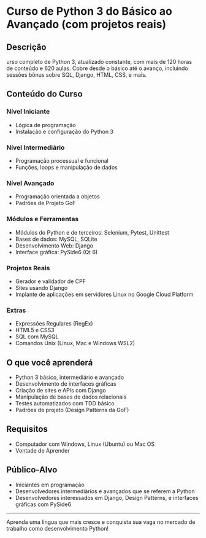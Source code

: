 # Curso de Python 3 do Básico ao Avançado (com projetos reais)

## Descrição
urso completo de Python 3, atualizado constante, com mais de 120 horas de conteúdo e 620 aulas. Cobre desde o básico até o avanço, incluindo sessões bônus sobre SQL, Django, HTML, CSS, e mais.

## Conteúdo do Curso

### Nível Iniciante
- Lógica de programação
- Instalação e configuração do Python 3

### Nível Intermediário
- Programação processual e funcional
- Funções, loops e manipulação de dados

### Nível Avançado
- Programação orientada a objetos
- Padrões de Projeto GoF

### Módulos e Ferramentas
- Módulos do Python e de terceiros: Selenium, Pytest, Unittest
- Bases de dados: MySQL, SQLite
- Desenvolvimento Web: Django
- Interface gráfica: PySide6 (Qt 6)

### Projetos Reais
- Gerador e validador de CPF
- Sites usando Django
- Implante de aplicações em servidores Linux no Google Cloud Platform

### Extras
- Expressões Regulares (RegEx)
- HTML5 e CSS3
- SQL com MySQL
- Comandos Unix (Linux, Mac e Windows WSL2)

## O que você aprenderá
- Python 3 básico, intermediário e avançado
- Desenvolvimento de interfaces gráficas
- Criação de sites e APIs com Django
- Manipulação de bases de dados relacionais
- Testes automatizados com TDD básico
- Padrões de projeto (Design Patterns da GoF)

## Requisitos
- Computador com Windows, Linux (Ubuntu) ou Mac OS
- Vontade de Aprender

## Público-Alvo
- Iniciantes em programação
- Desenvolvedores intermediários e avançados que se referem a Python
- Desenvolvedores interessados em Django, Design Patterns, e interfaces gráficas com PySide6

---

Aprenda uma língua que mais cresce e conquista sua vaga no mercado de trabalho como desenvolvimento Python!
